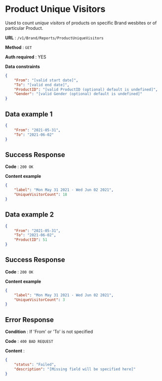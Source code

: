 # Product Unique Visitors

Used to count _unique_ _visitors_ of products on specific Brand wesbites or of particular Product.

**URL** : `/v1/Brand/Reports/ProductUniqueVisitors`

**Method** : `GET`

**Auth required** : YES

**Data constraints**

```json
{
    "From": "[valid start date]",
    "To": "[valid end date]",
    "ProductID": "[valid ProductID (optional) default is undefined]",
    "Gender": "[valid Gender (optional) default is undefined]"
}
```

## **Data example 1**

```json
{
    "From": "2021-05-31",
    "To": "2021-06-02"
}
```

## Success Response

**Code** : `200 OK`

**Content example**

```json
{
    "label": "Mon May 31 2021 - Wed Jun 02 2021",
    "UniqueVisitorCount": 18
}
```

## **Data example 2**

```json
{
    "From": "2021-05-31",
    "To": "2021-06-02",
    "ProductID": 51
}
```

## Success Response

**Code** : `200 OK`

**Content example**

```json
{
    "label": "Mon May 31 2021 - Wed Jun 02 2021",
    "UniqueVisitorCount": 3
}
```

## **Error Response**

**Condition** : If 'From' or 'To' is not specified

**Code** : `400 BAD REQUEST`

**Content** :

```json
{
    "status": "Failed",
    "description": "[Missing field will be specified here]"
}
```
